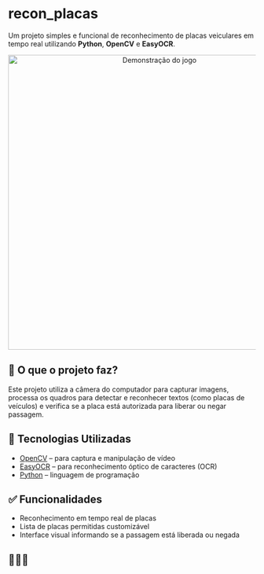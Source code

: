 # recon_placas

Um projeto simples e funcional de reconhecimento de placas veiculares em tempo real utilizando **Python**, **OpenCV** e **EasyOCR**.

<div align="center">
  <img src="demo.gif" alt="Demonstração do jogo" width="600">
</div>

## 📸 O que o projeto faz?

Este projeto utiliza a câmera do computador para capturar imagens, processa os quadros para detectar e reconhecer textos (como placas de veículos) e verifica se a placa está autorizada para liberar ou negar passagem.

## 🧠 Tecnologias Utilizadas

- [OpenCV](https://opencv.org/) – para captura e manipulação de vídeo
- [EasyOCR](https://www.jaided.ai/easyocr/) – para reconhecimento óptico de caracteres (OCR)
- [Python](https://www.python.org/) – linguagem de programação

## ✅ Funcionalidades

- Reconhecimento em tempo real de placas
- Lista de placas permitidas customizável
- Interface visual informando se a passagem está liberada ou negada

## 🚀🚀🚀 
